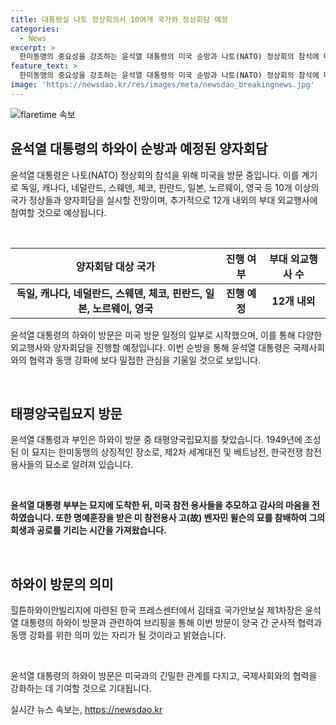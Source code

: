 ```yaml
---
title: 대통령실 나토 정상회의서 10여개 국가와 정상회담 예정
categories:
  - News
excerpt: >
  한미동맹의 중요성을 강조하는 윤석열 대통령의 미국 순방과 나토(NATO) 정상회의 참석에 따라 10개 이상의 국가 정상들과의 양자회담이 예정되어 있다. 독일, 캐나다, 네덜란드, 스웨덴, 체코, 핀란드, 일본, 노르웨이, 영국 등이 양자회담에 적극적으로 참여할 것으로 전망되며, 추가 국가의 참여 또는 변경 가능성이 있음을 언급하고 있다. 이에 따라 윤 대통령은 나토 정상회의 이외에 약 12개의 부대 외교행사도 진행할 예정이다. 또한, 윤 대통령은 하와이에서 첫 방문지로 태평양국립묘지를 방문하며 한미동맹의 상징적인 장소를 찾는 등 중요한 활동을 펼치고 있다. 윤 대통령 부부는 묘지에 도착하여 미국 참전용사들을 추모하고 감사의 마음을 전하는 등 감동적인 모습을 보였다.
feature_text: >
  한미동맹의 중요성을 강조하는 윤석열 대통령의 미국 순방과 나토(NATO) 정상회의 참석에 따라 10개 이상의 국가 정상들과의 양자회담이 예정되어 있다. 독일, 캐나다, 네덜란드, 스웨덴, 체코, 핀란드, 일본, 노르웨이, 영국 등이 양자회담에 적극적으로 참여할 것으로 전망되며, 추가 국가의 참여 또는 변경 가능성이 있음을 언급하고 있다. 이에 따라 윤 대통령은 나토 정상회의 이외에 약 12개의 부대 외교행사도 진행할 예정이다. 또한, 윤 대통령은 하와이에서 첫 방문지로 태평양국립묘지를 방문하며 한미동맹의 상징적인 장소를 찾는 등 중요한 활동을 펼치고 있다. 윤 대통령 부부는 묘지에 도착하여 미국 참전용사들을 추모하고 감사의 마음을 전하는 등 감동적인 모습을 보였다.
image: 'https://newsdao.kr/res/images/meta/newsdao_breakingnews.jpg'
---
```


<p><img src="https://newsdao.kr/res/images/meta/newsdao_breakingnews.jpg" alt="flaretime 속보" /></p>

<h2 data-ke-size="size26">윤석열 대통령의 하와이 순방과 예정된 양자회담</h2>

<p>윤석열 대통령은 나토(NATO) 정상회의 참석을 위해 미국을 방문 중입니다. 이를 계기로 독일, 캐나다, 네덜란드, 스웨덴, 체코, 핀란드, 일본, 노르웨이, 영국 등 10개 이상의 국가 정상들과 양자회담을 실시할 전망이며, 추가적으로 12개 내외의 부대 외교행사에 참여할 것으로 예상됩니다.</p>

<p data-ke-size="size16">&nbsp;</p>

<table>
    <thead>
        <tr>
            <th style="text-align: center;">양자회담 대상 국가</th>
            <th style="text-align: center;">진행 여부</th>
            <th style="text-align: center;">부대 외교행사 수</th>
        </tr>
    </thead>
    <tbody>
        <tr>
            <td style="text-align: center;"><b>독일, 캐나다, 네덜란드, 스웨덴, 체코, 핀란드, 일본, 노르웨이, 영국</b></td>
            <td style="text-align: center;"><b>진행 예정</b></td>
            <td style="text-align: center;"><b>12개 내외</b></td>
        </tr>
    </tbody>
</table>

<p data-ke-size="size16">윤석열 대통령의 하와이 방문은 미국 방문 일정의 일부로 시작했으며, 이를 통해 다양한 외교행사와 양자회담을 진행할 예정입니다. 이번 순방을 통해 윤석열 대통령은 국제사회와의 협력과 동맹 강화에 보다 밀접한 관심을 기울일 것으로 보입니다.</p>

<p data-ke-size="size16">&nbsp;</p>

<h2 data-ke-size="size23">태평양국립묘지 방문</h2>

<p>윤석열 대통령과 부인은 하와이 방문 중 태평양국립묘지를 찾았습니다. 1949년에 조성된 이 묘지는 한미동맹의 상징적인 장소로, 제2차 세계대전 및 베트남전, 한국전쟁 참전 용사들의 묘소로 알려져 있습니다.</p>

<p data-ke-size="size16">&nbsp;</p>

<p data-ke-size="size16"><b>윤석열 대통령 부부는 묘지에 도착한 뒤, 미국 참전 용사들을 추모하고 감사의 마음을 전하였습니다. 또한 명예훈장을 받은 미 참전용사 고(故) 벤자민 윌슨의 묘를 참배하여 그의 희생과 공로를 기리는 시간을 가져왔습니다.</b></p>

<p data-ke-size="size16">&nbsp;</p>

<h2 data-ke-size="size23">하와이 방문의 의미</h2>

<p>힐튼하와이안빌리지에 마련된 한국 프레스센터에서 김태효 국가안보실 제1차장은 윤석열 대통령의 하와이 방문과 관련하여 브리핑을 통해 이번 방문이 양국 간 군사적 협력과 동맹 강화를 위한 의미 있는 자리가 될 것이라고 밝혔습니다.</p>

<p data-ke-size="size16">&nbsp;</p>

<p data-ke-size="size16">윤석열 대통령의 하와이 방문은 미국과의 긴밀한 관계를 다지고, 국제사회와의 협력을 강화하는 데 기여할 것으로 기대됩니다.</p>
실시간 뉴스 속보는, <a href="https://newsdao.kr" rel="dofollow">https://newsdao.kr</a>


